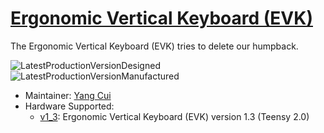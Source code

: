 # [Ergonomic Vertical Keyboard (EVK)](https://github.com/YangPiCui/ErgonomicVerticalKeyboard)

The Ergonomic Vertical Keyboard (EVK) tries to delete our humpback.

![LatestProductionVersionDesigned](https://github.com/YangPiCui/ErgonomicVerticalKeyboard/blob/master/LatestProductionVersionDesigned.PNG)
![LatestProductionVersionManufactured](https://github.com/YangPiCui/ErgonomicVerticalKeyboard/raw/master/LatestProductionVersionManufactured.jpg)

* Maintainer: [Yang Cui](https://github.com/YangPiCui)
* Hardware Supported:
  * [v1_3](v1_3/): Ergonomic Vertical Keyboard (EVK) version 1.3 (Teensy 2.0)